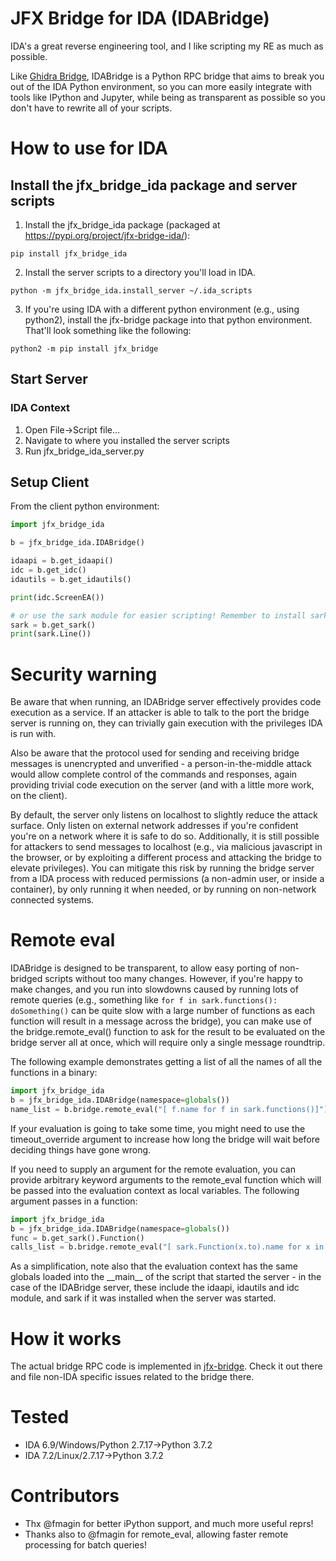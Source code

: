 JFX Bridge for IDA (IDABridge)
=====================
IDA's a great reverse engineering tool, and I like scripting my RE as much as possible.

Like [Ghidra Bridge](https://github.com/justfoxing/ghidra_bridge/), IDABridge is a Python RPC bridge that aims to break you out of the IDA Python environment, so you can more easily integrate with tools like IPython and Jupyter, while being as transparent as possible so you don't have to rewrite all of your scripts.

How to use for IDA
======================

## Install the jfx_bridge_ida package and server scripts
1. Install the jfx_bridge_ida package (packaged at https://pypi.org/project/jfx-bridge-ida/):
```
pip install jfx_bridge_ida
```

2. Install the server scripts to a directory you'll load in IDA.
```
python -m jfx_bridge_ida.install_server ~/.ida_scripts
```

3. If you're using IDA with a different python environment (e.g., using python2), install the jfx-bridge package into that python environment. That'll look something like the following:
```
python2 -m pip install jfx_bridge
```

## Start Server
### IDA Context

1. Open File->Script file... <Alt-F7>
2. Navigate to where you installed the server scripts
3. Run jfx_bridge_ida_server.py


## Setup Client
From the client python environment:
```python
import jfx_bridge_ida

b = jfx_bridge_ida.IDABridge()

idaapi = b.get_idaapi()
idc = b.get_idc()
idautils = b.get_idautils()

print(idc.ScreenEA())

# or use the sark module for easier scripting! Remember to install sark in the IDA python environment
sark = b.get_sark()
print(sark.Line())
```

Security warning
=====================
Be aware that when running, an IDABridge server effectively provides code execution as a service. If an attacker is able to talk to the port the bridge server is running on, they can trivially gain execution with the privileges IDA is run with. 

Also be aware that the protocol used for sending and receiving bridge messages is unencrypted and unverified - a person-in-the-middle attack would allow complete control of the commands and responses, again providing trivial code execution on the server (and with a little more work, on the client). 

By default, the server only listens on localhost to slightly reduce the attack surface. Only listen on external network addresses if you're confident you're on a network where it is safe to do so. Additionally, it is still possible for attackers to send messages to localhost (e.g., via malicious javascript in the browser, or by exploiting a different process and attacking the bridge to elevate privileges). You can mitigate this risk by running the bridge server from a IDA process with reduced permissions (a non-admin user, or inside a container), by only running it when needed, or by running on non-network connected systems.

Remote eval
=====================
IDABridge is designed to be transparent, to allow easy porting of non-bridged scripts without too many changes. However, if you're happy to make changes, and you run into slowdowns caused by running lots of remote queries (e.g., something like `for f in sark.functions(): doSomething()` can be quite slow with a large number of functions as each function will result in a message across the bridge), you can make use of the bridge.remote_eval() function to ask for the result to be evaluated on the bridge server all at once, which will require only a single message roundtrip.

The following example demonstrates getting a list of all the names of all the functions in a binary:
```python
import jfx_bridge_ida 
b = jfx_bridge_ida.IDABridge(namespace=globals())
name_list = b.bridge.remote_eval("[ f.name for f in sark.functions()]")
```

If your evaluation is going to take some time, you might need to use the timeout_override argument to increase how long the bridge will wait before deciding things have gone wrong.

If you need to supply an argument for the remote evaluation, you can provide arbitrary keyword arguments to the remote_eval function which will be passed into the evaluation context as local variables. The following argument passes in a function:
```python
import jfx_bridge_ida 
b = jfx_bridge_ida.IDABridge(namespace=globals())
func = b.get_sark().Function()
calls_list = b.bridge.remote_eval("[ sark.Function(x.to).name for x in f.xrefs_from ]", f=func)
```
As a simplification, note also that the evaluation context has the same globals loaded into the \_\_main\_\_ of the script that started the server - in the case of the IDABridge server, these include the idaapi, idautils and idc module, and sark if it was installed when the server was started.

How it works
=====================
The actual bridge RPC code is implemented in [jfx-bridge](https://github.com/justfoxing/jfx_bridge/). Check it out there and file non-IDA specific issues related to the bridge there.

Tested
=====================
* IDA 6.9/Windows/Python 2.7.17->Python 3.7.2
* IDA 7.2/Linux/2.7.17->Python 3.7.2

Contributors
=====================
* Thx @fmagin for better iPython support, and much more useful reprs!
* Thanks also to @fmagin for remote_eval, allowing faster remote processing for batch queries!
